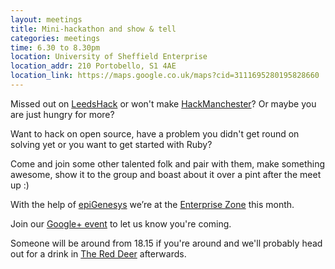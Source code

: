 ```yaml
---
layout: meetings
title: Mini-hackathon and show & tell
categories: meetings
time: 6.30 to 8.30pm
location: University of Sheffield Enterprise
location_addr: 210 Portobello, S1 4AE
location_link: https://maps.google.co.uk/maps?cid=3111695280195828660
---
```


Missed out on [LeedsHack](http://leedshack.org/) or won't make [HackManchester](http://www.hackmanchester.com/)?
Or maybe you are just hungry for more?

Want to hack on open source, have a problem you didn't get round on solving yet or you want to get started with Ruby?

Come and join some other talented folk and pair with them, make something awesome, show it to the group and boast about it over a pint after the meet up :)﻿

With the help of [epiGenesys](http://www.epigenesys.org.uk/) we’re at the [Enterprise Zone](http://enterprise.shef.ac.uk/about-us) this month.

Join our [Google+
event](https://plus.google.com/u/0/events/c5dv7q3lcm9at949pkp297sc2uc) to let us know you're coming.

Someone will be around from 18.15 if you're around and we'll probably head out for a drink in [The Red
Deer](http://www.red-deer-sheffield.co.uk/) afterwards.
